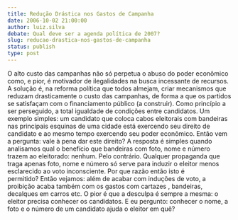 ```yaml
---
title: Redução Drástica nos Gastos de Campanha
date: 2006-10-02 21:00:00
author: luiz.silva
debate: Qual deve ser a agenda política de 2007?
slug: reducao-drastica-nos-gastos-de-campanha
status: publish 
type: post
---
```


O alto custo das campanhas não só perpetua o abuso do poder econômico como, e pior, é motivador de ilegalidades na busca incessante de recursos. A solução é, na reforma política que todos almejam, criar mecanismos que reduzam drasticamente o custo das campanhas, de forma a que os partidos se satisfaçam com o financiamento público (a construir). Como princípio a ser perseguido, a total igualdade de condições entre candidatos. Um exemplo simples: um candidato que coloca cabos eleitorais com bandeiras nas principais esquinas de uma cidade está exercendo seu direito de candidato e ao mesmo tempo exercendo seu poder econômico. Então vem a pergunta: vale à pena dar este direito? A resposta é simples quando analisamos qual o benefício que bandeiras com foto, nome e número trazem ao eleitorado: nenhum. Pelo contrário. Qualquer propaganda que traga apenas foto, nome e número só serve para induzir o eleitor menos esclarecido ao voto inconsciente. Por que razão então isto é permitido? Então vejamos: além de acabar com induções de voto, a proibição acaba também com os gastos com cartazes , bandeiras, decalques em carros etc. O pior é que a desculpa é sempre a mesma: o eleitor precisa conhecer os candidatos. E eu pergunto: conhecer o nome, a foto e o número de um candidato ajuda o eleitor em quê?


 


 


